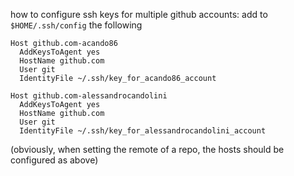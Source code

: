 how to configure ssh keys for multiple github accounts: add to `$HOME/.ssh/config` the following 

```
Host github.com-acando86
  AddKeysToAgent yes
  HostName github.com
  User git
  IdentityFile ~/.ssh/key_for_acando86_account

Host github.com-alessandrocandolini
  AddKeysToAgent yes
  HostName github.com
  User git
  IdentityFile ~/.ssh/key_for_alessandrocandolini_account
```   

(obviously, when setting the remote of a repo, the hosts should be configured as above)
